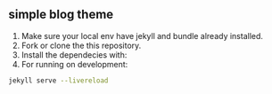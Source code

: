 ## simple blog theme

1. Make sure your local env have jekyll and bundle already installed. 
2. Fork or clone the this repository. 
3. Install the dependecies with: 
4. For running on development: 

```bash
jekyll serve --livereload
```
